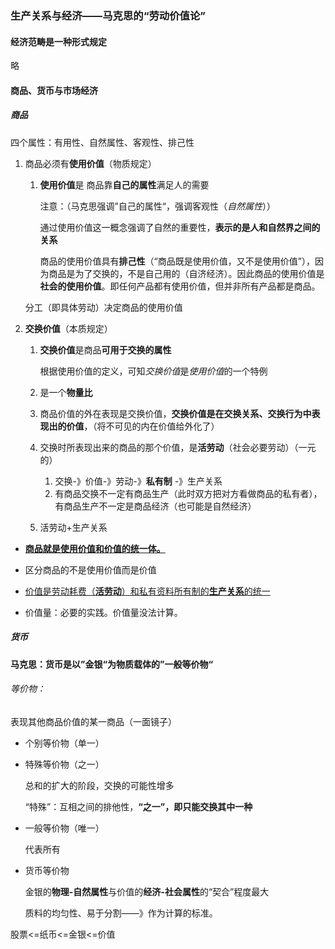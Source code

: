 ### 生产关系与经济——马克思的“劳动价值论”

#### 经济范畴是一种形式规定

略

#### 商品、货币与市场经济

##### 商品

四个属性：有用性、自然属性、客观性、排己性

1. 商品必须有**使用价值**（物质规定）

    1. **使用价值**是 商品靠**自己的属性**满足人的需要

        注意：（马克思强调”自己的属性“，强调客观性（*自然属性*））

        通过使用价值这一概念强调了自然的重要性，**表示的是人和自然界之间的关系**

        商品的使用价值具有**排己性**（“商品既是使用价值，又不是使用价值”），因为商品是为了交换的，不是自己用的（自济经济）。因此商品的使用价值是**社会的使用价值**。即任何产品都有使用价值，但并非所有产品都是商品。

    分工（即具体劳动）决定商品的使用价值

2. **交换价值**（本质规定）

    1. **交换价值**是商品**可用于交换的属性**

        根据使用价值的定义，可知*交换价值*是*使用价值*的一个特例

    2. 是一个**物量比**

    3. 商品价值的外在表现是交换价值，**交换价值是在交换关系、交换行为中表现出的价值**，（将不可见的内在价值给外化了）

    4. 交换时所表现出来的商品的那个价值，是**活劳动**（社会必要劳动）（一元的）

        1. 交换-》价值-》劳动-》**私有制** -》生产关系
        2. 有商品交换不一定有商品生产（此时双方把对方看做商品的私有者），有商品生产不一定是商品经济（也可能是自然经济）

    5. 活劳动+生产关系

- <u>**商品就是使用价值和价值的统一体。**</u>
- 区分商品的不是使用价值而是价值

- <u>价值是劳动耗费（**活劳动**）和私有资料所有制的**生产关系**的统一</u>
- 价值量：必要的实践。价值量没法计算。

##### 货币

**马克思：货币是以”金银“为物质载体的”一般等价物“**

###### 等价物：

表现其他商品价值的某一商品（一面镜子）

- 个别等价物（单一）

- 特殊等价物（之一）

    总和的扩大的阶段，交换的可能性增多

    “特殊”：互相之间的排他性，**“之一”，即只能交换其中一种**

- 一般等价物（唯一）

    代表所有

- 货币等价物

    金银的**物理-自然属性**与价值的**经济-社会属性**的“契合”程度最大

    质料的均匀性、易于分割——》作为计算的标准。

股票<=纸币<=金银<=价值
